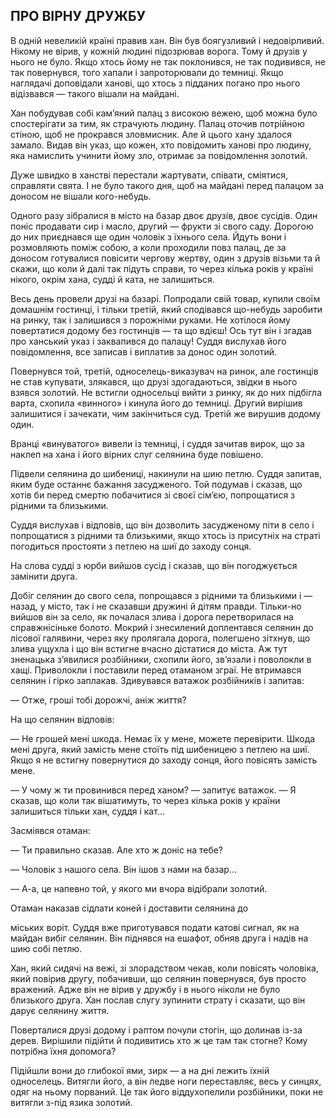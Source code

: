 ## ПРО ВІРНУ ДРУЖБУ

В одній невеликій країні правив хан.
Він був боягузливий і недовірливий.
Нікому не вірив, у кожній людині підозрював ворога.
Тому й друзів у нього не було.
Якщо хтось йому не так поклонився, не так подивився, не так повернувся, того хапали і запроторювали до темниці.
Якщо наглядачі доповідали ханові, що хтось з підданих погано про нього відізвався — такого вішали на майдані.

Хан побудував собі кам’яний палац з високою вежею, щоб можна було спостерігати за тим, як страчують людину.
Палац оточив потрійною стіною, щоб не прокрався зловмисник.
Але й цього хану здалося замало.
Видав він указ, що кожен, хто повідомить ханові про людину, яка намислить учинити йому зло, отримає за повідомлення золотий.

Дуже швидко в ханстві перестали жартувати, співати, сміятися, справляти свята.
І не було такого дня, щоб на майдані перед палацом за доносом не вішали кого-небудь.

Одного разу зібралися в місто на базар двоє друзів, двоє сусідів.
Один поніс продавати сир і масло, другий — фрукти зі свого саду.
Дорогою до них приєднався ще один чоловік з їхнього села.
Йдуть вони і розмовляють поміж собою, а коли проходили повз палац, де за доносом готувалися повісити чергову жертву, один з друзів візьми та й скажи, що коли й далі так підуть справи, то через кілька років у країні нікого, окрім хана, судді й ката, не залишиться.

Весь день провели друзі на базарі.
Попродали свій товар, купили своїм домашнім гостинці, і тільки третій, який сподівався що-небудь заробити на ринку, так і залишився з порожніми руками.
Не хотілося йому повертатися додому без гостинців — та що вдієш!
Ось тут він і згадав про ханський указ і заквапився до палацу!
Суддя вислухав його повідомлення, все записав і виплатив за донос один золотий.

Повернувся той, третій, односелець-виказувач на ринок, але гостинців не став купувати, злякався, що друзі здогадаються, звідки в нього взявся золотий.
Не встигли односельці вийти з ринку, як до них підбігла варта, схопила «винного» і кинула його до темниці.
Другий вирішив залишитися і зачекати, чим закінчиться суд.
Третій же вирушив додому один.

Вранці «винуватого» вивели із темниці, і суддя зачитав вирок, що за наклеп на хана і його вірних слуг селянина буде повішено.

Підвели селянина до шибениці, накинули на шию петлю.
Суддя запитав, яким буде останнє бажання засудженого.
Той подумав і сказав, що хотів би перед смертю побачитися зі своєї сім’єю, попрощатися з рідними та близькими.

Суддя вислухав і відповів, що він дозволить засудженому піти в село і попрощатися з рідними та близькими, якщо хтось із присутніх на страті погодиться простояти з петлею на шиї до заходу сонця.

На слова судді з юрби вийшов сусід і сказав, що він погоджується замінити друга.

Добіг селянин до свого села, попрощався з рідними та близькими і — назад, у місто, так і не сказавши дружині й дітям правди.
Тільки-но вийшов він за село, як почалася злива і дорога перетворилася на справжнісіньке болото.
Мокрий і знесилений доплентався селянин до лісової галявини, через яку пролягала дорога, полегшено зітхнув, що злива ущухла і що він встигне вчасно дістатися до міста.
Аж тут зненацька з’явилися розбійники, схопили його, зв’язали і поволокли в хащі.
Приволокли і поставили перед отаманом зграї.
Не втримався селянин і гірко заплакав.
Здивувався ватажок розбійників і запитав:

— Отже, гроші тобі дорожчі, аніж життя?

На що селянин відповів:

— Не грошей мені шкода.
Немає їх у мене, можете перевірити.
Шкода мені друга, який замість мене стоїть під шибеницею з петлею на шиї.
Якщо я не встигну повернутися до заходу сонця, його повісять замість мене.

— У чому ж ти провинився перед ханом? — запитує ватажок. — Я сказав, що коли так вішатимуть, то через кілька років у країни залишиться тільки хан, суддя і кат...

Засміявся отаман:

— Ти правильно сказав.
Але хто ж доніс на тебе?

— Чоловік з нашого села.
Він ішов з нами на базар...

— А-а, це напевно той, у якого ми вчора відібрали золотий.

Отаман наказав сідлати коней і доставити селянина до

міських воріт.
Суддя вже приготувався подати катові сигнал, як на майдан вибіг селянин.
Він піднявся на ешафот, обняв друга і надів на шию собі петлю.

Хан, який сидячі на вежі, зі злорадством чекав, коли повісять чоловіка, який повірив другу, побачивши, що селянин повернувся, був просто вражений.
Адже він не вірив у дружбу і в нього ніколи не було близького друга.
Хан послав слугу зупинити страту і сказати, що він дарує селянину життя.

Поверталися друзі додому і раптом почули стогін, що долинав із-за дерев.
Вирішили підійти й подивитись хто ж це там так стогне?
Кому потрібна їхня допомога?

Підійшли вони до глибокої ями, зирк — а на дні лежить їхній односелець.
Витягли його, а він ледве ноги переставляє, весь у синцях, одяг на ньому порваний.
Це так його віддухопелили розбійники, поки не витягли з-під язика золотий.
